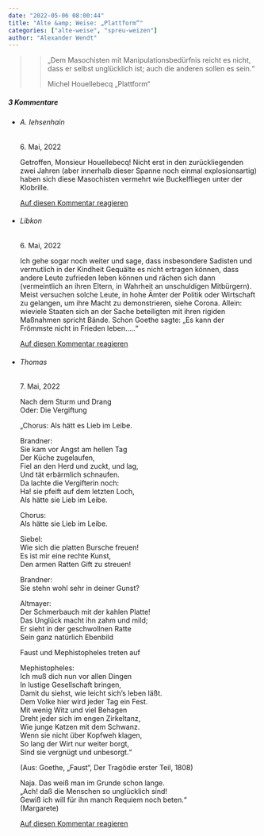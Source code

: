 ```yaml
---
date: "2022-05-06 08:00:44"
title: "Alte &amp; Weise: „Plattform“"
categories: ["alte-weise", "spreu-weizen"]
author: "Alexander Wendt"
---
```


>> „Dem Masochisten mit Manipulationsbedürfnis reicht es nicht, dass er
>> selbst unglücklich ist; auch die anderen sollen es sein.“
>> 
>> Michel Houellebecq
>> „Plattform“

<!--more-->
<h5 class="comments-h">
3 Kommentare </h5>
<ul class="commentlist">
<li class="comment even thread-even depth-1 clearfix" id="li-comment-118181">
<h6 class="author">A. Iehsenhain</h6> <span class="date">6. Mai, 2022</span>



Getroffen, Monsieur Houellebecq! Nicht erst in den zurückliegenden zwei Jahren (aber innerhalb dieser Spanne noch einmal explosionsartig) haben sich diese Masochisten vermehrt wie Buckelfliegen unter der Klobrille.

<a rel="nofollow" class="comment-reply-link" href="#comment-118181" data-commentid="118181" data-postid="15481" data-belowelement="comment-118181" data-respondelement="respond" data-replyto="Antworte auf A. Iehsenhain" aria-label="Antworte auf A. Iehsenhain">Auf diesen Kommentar reagieren</a> 


</li>
<li class="comment odd alt thread-odd thread-alt depth-1 clearfix" id="li-comment-118183">
<h6 class="author">Libkon</h6> <span class="date">6. Mai, 2022</span>



Ich gehe sogar noch weiter und sage, dass insbesondere Sadisten und vermutlich in der Kindheit Gequälte es nicht ertragen können, dass andere Leute zufrieden leben können und rächen sich dann (vermeintlich an ihren Eltern, in Wahrheit an unschuldigen Mitbürgern). Meist versuchen solche Leute, in hohe Ämter der Politik oder Wirtschaft zu gelangen, um ihre Macht zu demonstrieren, siehe Corona. Allein: wieviele Staaten sich an der Sache beteiligten mit ihren rigiden Maßnahmen spricht Bände. Schon Goethe sagte: „Es kann der Frömmste nicht in Frieden leben…..“

<a rel="nofollow" class="comment-reply-link" href="#comment-118183" data-commentid="118183" data-postid="15481" data-belowelement="comment-118183" data-respondelement="respond" data-replyto="Antworte auf Libkon" aria-label="Antworte auf Libkon">Auf diesen Kommentar reagieren</a> 


</li>
<li class="comment even thread-even depth-1 clearfix" id="li-comment-118184">
<h6 class="author">Thomas</h6> <span class="date">7. Mai, 2022</span>



Nach dem Sturm und Drang<br>
Oder: Die Vergiftung

„Chorus: Als hätt es Lieb im Leibe.

Brandner:<br>
Sie kam vor Angst am hellen Tag<br>
Der Küche zugelaufen,<br>
Fiel an den Herd und zuckt, und lag,<br>
Und tät erbärmlich schnaufen.<br>
Da lachte die Vergifterin noch:<br>
Ha! sie pfeift auf dem letzten Loch,<br>
Als hätte sie Lieb im Leibe.

Chorus:<br>
Als hätte sie Lieb im Leibe.

Siebel:<br>
Wie sich die platten Bursche freuen!<br>
Es ist mir eine rechte Kunst,<br>
Den armen Ratten Gift zu streuen!

Brandner:<br>
Sie stehn wohl sehr in deiner Gunst?

Altmayer:<br>
Der Schmerbauch mit der kahlen Platte!<br>
Das Unglück macht ihn zahm und mild;<br>
Er sieht in der geschwollnen Ratte<br>
Sein ganz natürlich Ebenbild

Faust und Mephistopheles treten auf

Mephistopheles:<br>
Ich muß dich nun vor allen Dingen<br>
In lustige Gesellschaft bringen,<br>
Damit du siehst, wie leicht sich&#8217;s leben läßt.<br>
Dem Volke hier wird jeder Tag ein Fest.<br>
Mit wenig Witz und viel Behagen<br>
Dreht jeder sich im engen Zirkeltanz,<br>
Wie junge Katzen mit dem Schwanz.<br>
Wenn sie nicht über Kopfweh klagen,<br>
So lang der Wirt nur weiter borgt,<br>
Sind sie vergnügt und unbesorgt.“

(Aus: Goethe, „Faust“, Der Tragödie erster Teil, 1808)

Naja. Das weiß man im Grunde schon lange.<br>
„Ach! daß die Menschen so unglücklich sind!<br>
Gewiß ich will für ihn manch Requiem noch beten.“<br>
(Margarete)

<a rel="nofollow" class="comment-reply-link" href="#comment-118184" data-commentid="118184" data-postid="15481" data-belowelement="comment-118184" data-respondelement="respond" data-replyto="Antworte auf Thomas" aria-label="Antworte auf Thomas">Auf diesen Kommentar reagieren</a> 


</li>
</ul>
